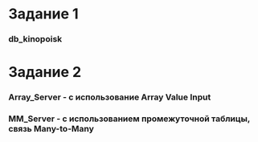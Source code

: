  # Задание 1
 ### **db_kinopoisk** 
 
 # Задание 2
 ### **Array_Server** - с использование **Array Value Input**
 ### **MM_Server** - с использованием промежуточной таблицы, связь Many-to-Many
